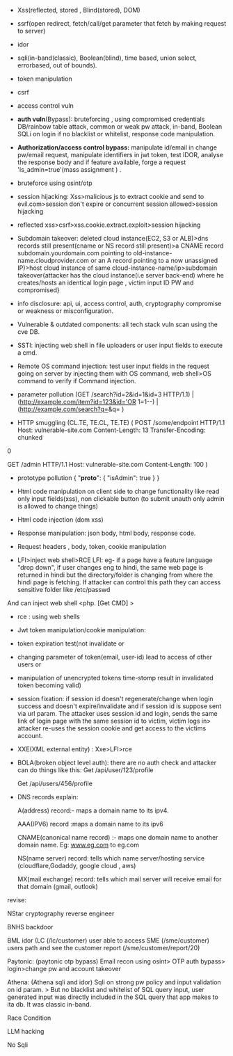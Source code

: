 

 

- Xss(reflected, stored , Blind(stored), DOM)

- ssrf(open redirect, fetch/call/get parameter that fetch by making request to server)

- idor

- sqli(in-band(classic), Boolean(blind), time based, union select, errorbased, out of bounds).


- token manipulation 

- csrf

- access control vuln

+ **auth vuln**(Bypass): bruteforcing , using compromised credentials DB/rainbow table attack, common or weak pw attack, in-band, Boolean SQLi on login if no blacklist or whitelist, response code manipulation.

+ **Authorization/access control bypass:** manipulate id/email in change pw/email request, manipulate identifiers in jwt token, test IDOR, analyse the response body and if feature available, forge a request 'is_admin=true'(mass assignment ) .


- bruteforce using osint/otp

- session hijacking:
  Xss>malicious js to extract cookie and send to evil.com>session don't expire or concurrent session allowed>session hijacking


- reflected xss>csrf>xss.cookie.extract.exploit>session hijacking 


- Subdomain takeover:
  deleted cloud instance(EC2, S3 or ALB)>dns records still present(cname or NS record still present)>a CNAME record subdomain.yourdomain.com pointing to old-instance-name.cloudprovider.com or an A record pointing to a now unassigned IP)>host cloud instance of same cloud-instance-name/ip>subdomain takeover{attacker has the cloud instance(i.e server back-end) where he creates/hosts an identical login page , victim input ID PW and compromised}

- info disclosure: api, ui, access control, auth, cryptography compromise or weakness or misconfiguration.


- Vulnerable & outdated components: all tech stack vuln scan using the cve DB.


- SSTI: injecting web shell in file uploaders or user input fields to execute a cmd.

- Remote OS command injection: test user input fields in the request going on server by injecting them with OS command, web shell>OS command to verify if Command injection.


- parameter pollution (GET /search?id=2&id=1&id=3 HTTP/1.1) | (http://example.com/item?id=123&id='OR 1=1--) | (http://example.com/search?q=<script>alert(1)</script>&q=  )




- HTTP smuggling 
(CL.TE, TE.CL, TE.TE)
( POST /some/endpoint HTTP/1.1
Host: vulnerable-site.com
Content-Length: 13
Transfer-Encoding: chunked

0

GET /admin HTTP/1.1
Host: vulnerable-site.com
Content-Length: 100 )




- prototype pollution
{
  "__proto__": {
    "isAdmin": true
  }
}




- Html code manipulation on client side to change functionality like read only input fields(xss), non clickable button (to submit unauth only admin is allowed to change things)

- Html code injection (dom xss)

- Response manipulation: json body, html body, response code.

- Request headers , body, token, cookie manipulation 


- LFI>inject web shell>RCE
  LFI: eg- if a page have a feature language "drop down", if user changes eng to hindi, the same web page is returned in hindi but the directory/folder is changing from where the hindi page is fetching.
If attacker can control this path they can access sensitive folder like /etc/passwd

And can inject web shell <php. [Get CMD] >



- rce : using web shells

- Jwt token manipulation/cookie manipulation:
- token expiration test(not invalidate
 or  
- changing parameter of token(email, user-id) lead to access of other users 
or 
- manipulation  of unencrypted tokens time-stomp result in invalidated token becoming valid)


- session fixation: if session id doesn't regenerate/change when login success and doesn't expire/invalidate and if session id is suppose sent via url param.
  The attacker uses session id and login, sends the same link of login page with the same session id to victim, victim logs in> attacker re-uses the session cookie and get access to the victims account.

- XXE(XML external entity) : 
    Xxe>LFI>rce



- BOLA(broken object level auth): there are no auth check and attacker can do things like this: 
   Get /api/user/123/profile

   Get /api/users/456/profile
   


- DNS records explain:
   
   A(address) record:- maps a domain name to its ipv4.

   AAA(IPV6) record :maps a domain name to its ipv6

   CNAME(canonical name record) :- maps one domain name to another domain name.
   Eg: www.eg.com to eg.com 

   NS(name server) record: tells which name server/hosting service (cloudflare,Godaddy, google cloud , aws)

   MX(mail exchange) record: tells  which mail server will receive email for that domain (gmail, outlook)



revise:

NStar
cryptography reverse engineer

BNHS backdoor



BML idor (LC (/lc/customer) user able to access SME (/sme/customer) users path and see the customer report 
(/sme/customer/report/20)



Paytonic: (paytonic otp bypass)
Email recon using osint> OTP auth bypass> login>change pw and account takeover


Athena: (Athena sqli and idor)
Sqli on strong pw policy and input validation on id param. >
But no blacklist and whitelist of SQL query input, user generated input was directly included in the SQL query that app makes to ita db. It was classic in-band.


Race Condition

LLM hacking

No Sqli
